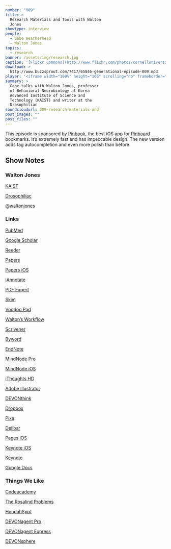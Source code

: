 ```yaml
---
number: "009"
title: >
  Research Materials and Tools with Walton
  Jones
showtype: interview
people:
  - Gabe Weatherhead
  - Walton Jones
topics:
  - research
banner: /assets/img/research.jpg
caption: '[Flickr Commons](http://www.flickr.com/photos/cornelluniversitylibrary/3610752603/)'
download: >
  http://www.buzzsprout.com/7417/65846-generational-episode-009.mp3
player: '<iframe width="100%" height="166" scrolling="no" frameborder="no" src="https://w.soundcloud.com/player/?url=https%3A//api.soundcloud.com/tracks/125781943%3Fsecret_token%3Ds-hQC8x&amp;color=ff6600&amp;auto_play=false&amp;show_artwork=true"></iframe>'
summary: >
  Gabe talks with Walton Jones, professor
  of Behavioral Neurobiology at Korea
  Advanced Institute of Science and
  Technology (KAIST) and writer at the
  Drosophiliac
soundcloudurl: 009-research-materials-and
post_images: ""
post_files: ""
---
```


This episode is sponsored by [Pinbook](http://click.linksynergy.com/fs-bin/stat?id=Ssqi/JNIy7o&offerid=146261&type=3&subid=0&tmpid=1826&RD_PARM1=https%253A%252F%252Fitunes.apple.com%252Fus%252Fapp%252Fpinbook-for-pinboard%252Fid564452716%253Fmt%253D8%2526uo%253D4%2526partnerId%253D30), the best iOS app for [Pinboard](http://pinboard.in/) bookmarks. It’s extremely fast and has impeccable design. The new version adds tag autocompletion and even more polish than before.

## Show Notes ##

### Walton Jones

<p><a href="http://jones.kaist.edu/">KAIST</a></p>
<p><a href="http://drosophiliac.com/">Drosophiliac</a></p>
<p><a href="http://twitter.com/waltonjones/">@waltonjones</a></p>

### Links

<p><a href="http://www.pubmed.org/">PubMed</a></p>
<p><a href="http://scholar.google.com/">Google Scholar</a></p>
<p><a href="http://reederapp.com/">Reeder</a></p>
<p><a href="http://www.mekentosj.com/papers/">Papers</a></p>
<p><a href="http://click.linksynergy.com/fs-bin/stat?id=Ssqi/JNIy7o&offerid=146261&type=3&subid=0&tmpid=1826&RD_PARM1=https%253A%252F%252Fitunes.apple.com%252Fus%252Fapp%252Fpapers%252Fid304655618%253Fmt%253D8%2526uo%253D4%2526partnerId%253D30">Papers iOS</a></p>
<p><a href="http://click.linksynergy.com/fs-bin/stat?id=Ssqi/JNIy7o&offerid=146261&type=3&subid=0&tmpid=1826&RD_PARM1=https%253A%252F%252Fitunes.apple.com%252Fus%252Fapp%252Fiannotate-pdf%252Fid363998953%253Fmt%253D8%2526uo%253D4%2526partnerId%253D30">iAnnotate</a></p>
<p><a href="http://click.linksynergy.com/fs-bin/stat?id=Ssqi/JNIy7o&offerid=146261&type=3&subid=0&tmpid=1826&RD_PARM1=https%253A%252F%252Fitunes.apple.com%252Fus%252Fapp%252Fpdf-expert-fill-forms-annotate%252Fid393316844%253Fmt%253D8%2526uo%253D4%2526partnerId%253D30">PDF Expert</a></p>
<p><a href="http://skim-app.sourceforge.net/">Skim</a></p>
<p><a href="http://flyingmeat.com/voodoopad/">Voodoo Pad</a></p>
<p><a href="http://drosophiliac.com/2012/09/an-academic-notetaking-workflow.html">Walton’s Workflow</a></p>
<p><a href="http://www.literatureandlatte.com/scrivener.php">Scrivener</a></p>
<p><a href="http://click.linksynergy.com/fs-bin/stat?id=Ssqi/JNIy7o&offerid=146261&type=3&subid=0&tmpid=1826&RD_PARM1=https%253A%252F%252Fitunes.apple.com%252Fus%252Fapp%252Fbyword%252Fid420212497%253Fmt%253D12%2526uo%253D4%2526partnerId%253D30">Byword</a></p>
<p><a href="http://endnote.com/">EndNote</a></p>
<p><a href="http://click.linksynergy.com/fs-bin/stat?id=Ssqi/JNIy7o&offerid=146261&type=3&subid=0&tmpid=1826&RD_PARM1=https%253A%252F%252Fitunes.apple.com%252Fus%252Fapp%252Fmindnode-pro%252Fid402398561%253Fmt%253D12%2526uo%253D4%2526partnerId%253D30">MindNode Pro</a></p>
<p><a href="http://click.linksynergy.com/fs-bin/stat?id=Ssqi/JNIy7o&offerid=146261&type=3&subid=0&tmpid=1826&RD_PARM1=https%253A%252F%252Fitunes.apple.com%252Fus%252Fapp%252Fmindnode%252Fid312220102%253Fmt%253D8%2526uo%253D4%2526partnerId%253D30">MindNode iOS</a></p>
<p><a href="http://click.linksynergy.com/fs-bin/stat?id=Ssqi/JNIy7o&offerid=146261&type=3&subid=0&tmpid=1826&RD_PARM1=https%253A%252F%252Fitunes.apple.com%252Fus%252Fapp%252Fithoughtshd-mindmapping%252Fid369020033%253Fmt%253D8%2526uo%253D4%2526partnerId%253D30">iThoughts HD</a></p>
<p><a href="http://www.google.com/url?sa=t&rct=j&q=adobe%20illustrator&source=web&cd=1&cad=rja&ved=0CD8QFjAA&url=http%3A%2F%2Fwww.adobe.com%2Fproducts%2Fillustrator.html&ei=SVueUJrgLM3K0AHBtoHQCg&usg=AFQjCNHVKfSIg65Dv_MQMDi7pCMs33RMLQ&sig2=2u9F61JB3DnKXWgl2wMs-Q">Adobe Illustrator</a></p>
<p><a href="http://www.devontechnologies.com/products/devonthink/overview.html">DEVONthink</a></p>
<p><a href="http://db.tt/f3lYNPt5">Dropbox</a></p>
<p><a href="http://www.pixa-app.com/">Pixa</a></p>
<p><a href="http://www.delibarapp.com/">Delibar</a></p>
<p><a href="http://click.linksynergy.com/fs-bin/stat?id=Ssqi/JNIy7o&offerid=146261&type=3&subid=0&tmpid=1826&RD_PARM1=https%253A%252F%252Fitunes.apple.com%252Fus%252Fapp%252Fpages%252Fid361309726%253Fmt%253D8%2526uo%253D4%2526partnerId%253D30">Pages iOS</a></p>
<p><a href="http://click.linksynergy.com/fs-bin/stat?id=Ssqi/JNIy7o&offerid=146261&type=3&subid=0&tmpid=1826&RD_PARM1=https%253A%252F%252Fitunes.apple.com%252Fus%252Fapp%252Fkeynote%252Fid361285480%253Fmt%253D8%2526uo%253D4%2526partnerId%253D30">Keynote iOS</a></p>
<p><a href="http://click.linksynergy.com/fs-bin/stat?id=Ssqi/JNIy7o&offerid=146261&type=3&subid=0&tmpid=1826&RD_PARM1=https%253A%252F%252Fitunes.apple.com%252Fus%252Fartist%252Fapple%252Fid284417353%253Fmt%253D12%2526uo%253D4%2526partnerId%253D30">Keynote</a></p>
<p><a href="https://docs.google.com/">Google Docs</a></p>

### Things We Like

<p><a href="http://www.codecademy.com/">Codeacademy</a></p>
<p><a href="http://rosalind.info/problems/as-table/">The Rosalind Problems</a></p>
<p><a href="http://www.houdah.com/houdahSpot/">HoudahSpot</a></p>
<p><a href="http://click.linksynergy.com/fs-bin/stat?id=Ssqi/JNIy7o&offerid=146261&type=3&subid=0&tmpid=1826&RD_PARM1=https%253A%252F%252Fitunes.apple.com%252Fus%252Fapp%252Fdevonagent-pro%252Fid450113817%253Fmt%253D12%2526partnerId%253D30">DEVONagent Pro</a></p>
<p><a href="http://click.linksynergy.com/fs-bin/stat?id=Ssqi/JNIy7o&offerid=146261&type=3&subid=0&tmpid=1826&RD_PARM1=https%253A%252F%252Fitunes.apple.com%252Fus%252Fapp%252Fdevonagent-express%252Fid438418396%253Fmt%253D12%2526partnerId%253D30">DEVONagent Express</a></p>
<p><a href="http://click.linksynergy.com/fs-bin/stat?id=Ssqi/JNIy7o&offerid=146261&type=3&subid=0&tmpid=1826&RD_PARM1=https%253A%252F%252Fitunes.apple.com%252Fus%252Fapp%252Fdevonsphere-express%252Fid501020582%253Fmt%253D12%2526partnerId%253D30">DEVONsphere</a></p>